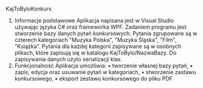 ﻿KajToByloKonkurs
    
1) Informacje podstawowe
    Aplikacja napisana jest w Visual Studio używając języka C# oraz frameworka WPF. Zadaniem programu jest stworzenie bazy danych pytań konkursowych. Pytania zgrupowane są w czterech kategoriach "Muzyka Polska", "Muzyka Śląska", "Film", "Książka". Pytania dla każdej kategorii zapisywane są w osobnych plikach, które zapisują się w katalogu KajToBylo/NazwaBazy. Do zapisywania danych użyto serializacji klas.
2) Funkcjonalność
Aplikacja umożliwia:
• tworzenie własnej bazy pytań,
• zapis, edycja oraz usuwanie pytań w kategoriach,
• stworzenie zastawu konkursowego,
• eksport zestawu konkursowego do pliku PDF

